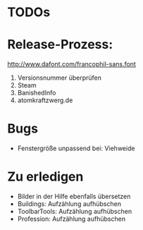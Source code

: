 TODOs
=====

# Release-Prozess:

http://www.dafont.com/francophil-sans.font

1. Versionsnummer überprüfen
2. Steam
3. BanishedInfo
4. atomkraftzwerg.de

# Bugs
* Fenstergröße unpassend bei: Viehweide

# Zu erledigen
* Bilder in der Hilfe ebenfalls übersetzen
* Buildings: Aufzählung aufhübschen
* ToolbarTools: Aufzählung aufhübschen
* Profession: Aufzählung aufhübschen
